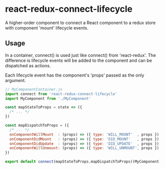 # react-redux-connect-lifecycle

A higher-order component to connect a React component to a redux store with component 'mount' lifecycle events.

## Usage

In a container, connect() is used just like connect() from 'react-redux'. The difference is lifecycle events will be added to the component and can be dispatched as actions.

Each lifecycle event has the component's 'props' passed as the only argument.

```js
// MyComponentContainer.js
import connect from 'react-redux-connect-lifecycle'
import MyComponent from './MyComponent'

const mapStateToProps = state => ({
  /* ... */
})

const mapDispatchToProps = ({
  /* ... */
  onComponentWillMount  : (props) => ({ type: 'WILL_MOUNT'  , props }),
  onComponentDidMount   : (props) => ({ type: 'DID_MOUNT'   , props }),
  onComponentDidUpdate  : (props) => ({ type: 'DID_UPDATE'  , props }),
  onComponentWillUnmount: (props) => ({ type: 'WILL_UNMOUNT', props })
})

export default connect(mapStateToProps,mapDispatchToProps)(MyComponent)
```
